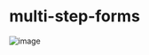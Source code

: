 # multi-step-forms
![image](https://github.com/nipun221/multi-step-forms/assets/98182168/6f332bb7-b0e7-42de-8870-93ad9ea1534b)
